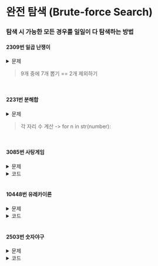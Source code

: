 # 완전 탐색 (Brute-force Search)

### 탐색 시 가능한 모든 경우를 일일이 다 탐색하는 방법

#### 2309번 일곱 난쟁이

<details markdown="1">
<summary>문제</summary>

**문제**

왕비를 피해 일곱 난쟁이들과 함께 평화롭게 생활하고 있던 백설공주에게 위기가 찾아왔다. 일과를 마치고 돌아온 난쟁이가 일곱 명이 아닌 아홉 명이었던 것이다.

아홉 명의 난쟁이는 모두 자신이 "백설 공주와 일곱 난쟁이"의 주인공이라고 주장했다. 뛰어난 수학적 직관력을 가지고 있던 백설공주는, 다행스럽게도 일곱 난쟁이의 키의 합이 100이 됨을 기억해 냈다.

아홉 난쟁이의 키가 주어졌을 때, 백설공주를 도와 일곱 난쟁이를 찾는 프로그램을 작성하시오.

**입력**

아홉 개의 줄에 걸쳐 난쟁이들의 키가 주어진다. 주어지는 키는 100을 넘지 않는 자연수이며, 아홉 난쟁이의 키는 모두 다르며, 가능한 정답이 여러 가지인 경우에는 아무거나 출력한다.

**출력**

일곱 난쟁이의 키를 오름차순으로 출력한다. 일곱 난쟁이를 찾을 수 없는 경우는 없다.

</details>

> 9개 중에 7개 뽑기 == 2개 제외하기

<br>

#### 2231번 분해합

<details markdown="1">
<summary>문제</summary>

**문제**

어떤 자연수 N이 있을 때, 그 자연수 N의 분해합은 N과 N을 이루는 각 자리수의 합을 의미한다. 어떤 자연수 M의 분해합이 N인 경우, M을 N의 생성자라 한다. 예를 들어, 245의 분해합은 256(=245+2+4+5)이 된다. 따라서 245는 256의 생성자가 된다. 물론, 어떤 자연수의 경우에는 생성자가 없을 수도 있다. 반대로, 생성자가 여러 개인 자연수도 있을 수 있다.

자연수 N이 주어졌을 때, N의 가장 작은 생성자를 구해내는 프로그램을 작성하시오.

**입력**

첫째 줄에 자연수 N(1 ≤ N ≤ 1,000,000)이 주어진다.

**출력**

첫째 줄에 답을 출력한다. 생성자가 없는 경우에는 0을 출력한다.
</details>

> 각 자리 수 계산 -> for n in str(number):

<br>

#### 3085번 사탕게임

<details markdown="1">
<summary>문제</summary>

**문제**

상근이는 어렸을 적에 "봄보니 (Bomboni)" 게임을 즐겨했다.

가장 처음에 N×N크기에 사탕을 채워 놓는다. 사탕의 색은 모두 같지 않을 수도 있다. 상근이는 사탕의 색이 다른 인접한 두 칸을 고른다. 그 다음 고른 칸에 들어있는 사탕을 서로 교환한다. 이제, 모두 같은 색으로 이루어져 있는 가장 긴 연속 부분(행 또는 열)을 고른 다음 그 사탕을 모두 먹는다.

사탕이 채워진 상태가 주어졌을 때, 상근이가 먹을 수 있는 사탕의 최대 개수를 구하는 프로그램을 작성하시오.

**입력**

첫째 줄에 보드의 크기 N이 주어진다. (3 ≤ N ≤ 50)

다음 N개 줄에는 보드에 채워져 있는 사탕의 색상이 주어진다. 빨간색은 C, 파란색은 P, 초록색은 Z, 노란색은 Y로 주어진다.

사탕의 색이 다른 인접한 두 칸이 존재하는 입력만 주어진다.

**출력**

첫째 줄에 상근이가 먹을 수 있는 사탕의 최대 개수를 출력한다.
</details>

<details markdown="1">
<summary>코드</summary>

> 현재 상태에서 갈 수 있는 길 찾기 -> 아래, 오른쪽

``` python
# 3085번
n = int(input())
li = []
max = 0
cur = 0

for i in range(n):
    li.append([])
    val = list(input())
    for j in range(n):
        li[i].append(val[j])

def check(max):
    cur = 1
    for i in range(n):
        for j in range(n - 1):
            if li[i][j] == li[i][j+1]:
               cur = cur + 1
               if max < cur:
                   max = cur
            else:
                cur = 1
        cur = 1
    cur = 1 
    for i in range(n):
        for j in range(n - 1):
            if li[j][i] == li[j+1][i]:
               cur = cur + 1
               if max < cur:
                   max = cur
            else:
                cur = 1
        cur = 1
    if max == 1:
        return 0
    return max 

max = check(max)
for i in range(n):
    for j in range(n):
        if i + 1 < n: # 아래쪽으로
            if li[i+1][j] != li[i][j]:
                li[i+1][j], li[i][j] = li[i][j], li[i+1][j]
                max = check(max)
                li[i][j], li[i+1][j] = li[i+1][j], li[i][j]
        if j + 1 < n:
            if li[i][j+1] != li[i][j]:
                li[i][j+1], li[i][j] = li[i][j], li[i][j+1]
                max = check(max)
                li[i][j], li[i][j+1] = li[i][j+1], li[i][j]
        
print(max)
```
</details>

<br>

#### 10448번 유레카이론

<details markdown="1">
<summary>문제</summary>

**문제**

삼각수 Tn(n ≥ 1)는 [그림]에서와 같이 기하학적으로 일정한 모양의 규칙을 갖는 점들의 모음으로 표현될 수 있다.

자연수 n에 대해 n ≥ 1의 삼각수Tn는 명백한 공식이 있다.

Tn = 1 + 2 + 3 + ... + n = n(n+1)/2

1796년, 가우스는 모든 자연수가 최대 3개의 삼각수의 합으로 표현될 수 있다고 증명하였다. 예를 들어,

4 = T1 + T2
5 = T1 + T1 + T2
6 = T2 + T2 or 6 = T3
10 = T1 + T2 + T3 or 10 = T4

이 결과는 증명을 기념하기 위해 그의 다이어리에 “Eureka! num = Δ + Δ + Δ” 라고 적은것에서 유레카 이론으로 알려졌다. 꿍은 몇몇 자연수가 정확히 3개의 삼각수의 합으로 표현될 수 있는지 궁금해졌다. 위의 예시에서, 5와 10은 정확히 3개의 삼각수의 합으로 표현될 수 있지만 4와 6은 그렇지 않다.

자연수가 주어졌을 때, 그 정수가 정확히 3개의 삼각수의 합으로 표현될 수 있는지 없는지를 판단해주는 프로그램을 만들어라. 단, 3개의 삼각수가 모두 달라야 할 필요는 없다.

**입력**

프로그램은 표준입력을 사용한다. 테스트케이스의 개수는 입력의 첫 번째 줄에 주어진다. 각 테스트케이스는 한 줄에 자연수 K (3 ≤ K ≤ 1,000)가 하나씩 포함되어있는 T개의 라인으로 구성되어있다.

**출력**

프로그램은 표준출력을 사용한다. 각 테스트케이스에대해 정확히 한 라인을 출력한다. 만약 K가 정확히 3개의 삼각수의 합으로 표현될수 있다면 1을, 그렇지 않다면 0을 출력한다.
</details>

<details markdown="1">
<summary>코드</summary>

> - 1 + 1 + 1 = 3 이기도 하지만, 1 + 2 도 3이다
> - 미리 필요한 값을 다 구해서 저장해두고 활용
> - a // b => 몫 연산자

```python
def tn(n):
    return n * (n+1) // 2

# 미리 1000 이하의 삼각수를 구해두기
tri = [tn(n) for n in range(1, 46)] 

# 미리 1000 이하의 3개의 삼각수의 합으로 표현되는 수 구하기
eureka = [0] * 1001
for i in tri:
    for j in tri:
        for k in tri:
            if i + j + k <= 1000:
                eureka[i+j+k] = 1 # 인덱스로 저장해서 활용하기 쉽게

for _ in range(int(input())):
    print(eureka[int(input())])
```
</details>


<br>

#### 2503번 숫자야구

<details markdown="1">
<summary>문제</summary>

**문제**
정보문화진흥원 정보 영재 동아리에서 동아리 활동을 하던 영수와 민혁이는 쉬는 시간을 틈타 숫자야구 게임을 하기로 했다.

영수는 1에서 9까지의 서로 다른 숫자 세 개로 구성된 세 자리 수를 마음속으로 생각한다. (예: 324)
민혁이는 1에서 9까지의 서로 다른 숫자 세 개로 구성된 세 자리 수를 영수에게 묻는다. (예: 123)
민혁이가 말한 세 자리 수에 있는 숫자들 중 하나가 영수의 세 자리 수의 동일한 자리에 위치하면 스트라이크 한 번으로 센다. 숫자가 영수의 세 자리 수에 있긴 하나 다른 자리에 위치하면 볼 한 번으로 센다.
예) 영수가 324를 갖고 있으면 

429는 1 스트라이크 1 볼이다.
241은 0 스트라이크 2 볼이다.
924는 2 스트라이크 0 볼이다.
영수는 민혁이가 말한 수가 몇 스트라이크 몇 볼인지를 답해준다.
민혁이가 영수의 세 자리 수를 정확하게 맞추어 3 스트라이크가 되면 게임이 끝난다. 아니라면 민혁이는 새로운 수를 생각해 다시 영수에게 묻는다.
현재 민혁이와 영수는 게임을 하고 있는 도중에 있다. 민혁이가 영수에게 어떤 수들을 물어보았는지, 그리고 각각의 물음에 영수가 어떤 대답을 했는지가 입력으로 주어진다. 이 입력을 바탕으로 여러분은 영수가 생각하고 있을 가능성이 있는 수가 총 몇 개인지를 알아맞혀야 한다.

아래와 같은 경우를 생각해보자.  

민혁: 123
영수: 1 스트라이크 1 볼.
민혁: 356
영수: 1 스트라이크 0 볼.
민혁: 327
영수: 2 스트라이크 0 볼.
민혁: 489
영수: 0 스트라이크 1 볼.
이때 가능한 답은 324와 328, 이렇게 두 가지이다.

영수는 동아리의 규율을 잘 따르는 착한 아이라 민혁이의 물음에 곧이곧대로 정직하게 답한다. 그러므로 영수의 답들에는 모순이 없다.

민혁이의 물음들과 각각의 물음에 대한 영수의 답이 입력으로 주어질 때 영수가 생각하고 있을 가능성이 있는 답의 총 개수를 출력하는 프로그램을 작성하시오.

**입력**

첫째 줄에는 민혁이가 영수에게 몇 번이나 질문을 했는지를 나타내는 1 이상 100 이하의 자연수 N이 주어진다. 이어지는 N개의 줄에는 각 줄마다 민혁이가 질문한 세 자리 수와 영수가 답한 스트라이크 개수를 나타내는 정수와 볼의 개수를 나타내는 정수, 이렇게 총 세 개의 정수가 빈칸을 사이에 두고 주어진다.

**출력**

첫 줄에 영수가 생각하고 있을 가능성이 있는 답의 총 개수를 출력한다.
</details>

<details markdown="1">
<summary>코드</summary>

> - 조건에 맞는 모든 숫자를 리스트에 저장한다 (0, 같은 숫자가 들어간 것 제외)
> - 스트라이크와 볼의 갯수를 기준으로 찾는게 아니라, 
모든 숫자 리스트에서 제시된 숫자를 비교해서 스트라이크, 볼 갯수가 같은 것만 살리기

```python
cans = []

for i in range(123, 1000):
    li = list(str(i))
    if ('0' in li) == False and li[0] != li[1] != li[2] and li[0] != li[2]:
        cans.append(str(i))

for _ in range(int(input())):
    tmp = input().split()
    val, s, b = tmp[0], int(tmp[1]), int(tmp[2])

    cans2 = cans.copy()
    for can in cans2:
        count_s, count_b = 0, 0
        for i in range(len(val)):
            for j in range(len(can)):
                if val[i] == can[j]:
                    if i == j:
                        count_s = count_s + 1
                    else:
                        count_b = count_b + 1
        
        if s != count_s or b != count_b:
            cans.remove(str(can))

print(len(cans))
```
</details>
